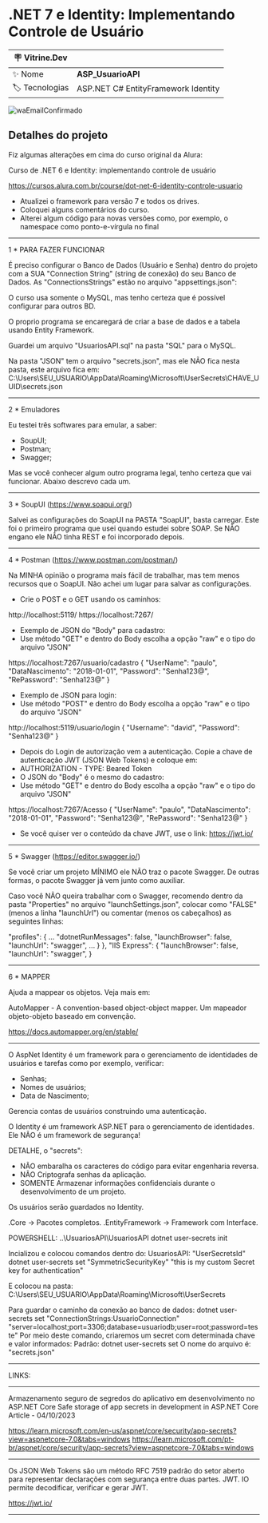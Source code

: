 <h1 align="left">.NET 7 e Identity: Implementando Controle de Usuário</h1>

| :placard: Vitrine.Dev |  |
| -------------  | --- |
| :sparkles: Nome        | **ASP_UsuarioAPI**
| :label: Tecnologias | ASP.NET C# EntityFramework Identity

![waEmailConfirmado](https://user-images.githubusercontent.com/24603753/149820394-19c5b84e-2c72-4ff4-9e67-fbf43790ef8e.png#vitrinedev)

<h2 align="left">Detalhes do projeto</h2>

Fiz algumas alterações em cima do curso original da Alura:

Curso de
.NET 6 e Identity: implementando controle de usuário

https://cursos.alura.com.br/course/dot-net-6-identity-controle-usuario

- Atualizei o framework para versão 7 e todos os drives. 
- Coloquei alguns comentários do curso.
- Alterei algum código para novas versões como, por exemplo, o namespace como ponto-e-vírgula no final

------------------------
1 * PARA FAZER FUNCIONAR

  É preciso configurar o Banco de Dados (Usuário e Senha) dentro do projeto com a SUA "Connection String" (string de conexão) do seu Banco de Dados.
  As "ConnectionsStrings" estão no arquivo "appsettings.json":

  O curso usa somente o MySQL, mas tenho certeza que é possível configurar para outros BD.

  O proprio programa se encaregará de criar a base de dados e a tabela usando Entity Framework.

  Guardei um arquivo "UsuariosAPI.sql" na pasta "SQL" para o MySQL.

  Na pasta "JSON" tem o arquivo "secrets.json", mas ele NÃO fica nesta pasta, este arquivo fica em:
  C:\Users\SEU_USUARIO\AppData\Roaming\Microsoft\UserSecrets\CHAVE_UUID\secrets.json

------------------------

2 * Emuladores

Eu testei três softwares para emular, a saber:

  - SoupUI; 
  - Postman; 
  - Swagger; 

Mas se você conhecer algum outro programa legal, tenho certeza que vai funcionar. Abaixo descrevo cada um.

---------------------------------
3 * SoupUI (https://www.soapui.org/)

  Salvei as configurações do SoapUI na PASTA "SoapUI", basta carregar.
  Este foi o primeiro programa que usei quando estudei sobre SOAP. Se NÃO engano ele NÃO tinha REST e foi incorporado depois.

---------------------------------
4 * Postman (https://www.postman.com/postman/)

  Na MINHA opinião o programa mais fácil de trabalhar, mas tem menos recursos que o SoapUI. Não achei um lugar para salvar as configurações.

  - Crie o POST e o GET usando os caminhos: 

http://localhost:5119/
https://localhost:7267/

  - Exemplo de JSON do "Body" para cadastro:
  - Use método "GET" e dentro do Body escolha a opção "raw" e o tipo do arquivo "JSON"

https://localhost:7267/usuario/cadastro
{
    "UserName": "paulo",
    "DataNascimento": "2018-01-01",
    "Password": "Senha123@",
    "RePassword": "Senha123@"
}

  - Exemplo de JSON para login:
  - Use método "POST" e dentro do Body escolha a opção "raw" e o tipo do arquivo "JSON"

http://localhost:5119/usuario/login
{
    "Username": "david",
    "Password": "Senha123@"
}

  - Depois do Login de autorização vem a autenticação. Copie a chave de autenticação JWT (JSON Web Tokens) e coloque em:
  - AUTHORIZATION - TYPE: Beared Token
  - O JSON do "Body" é o mesmo do cadastro:
  - Use método "GET" e dentro do Body escolha a opção "raw" e o tipo do arquivo "JSON"

https://localhost:7267/Acesso
{
    "UserName": "paulo",
    "DataNascimento": "2018-01-01",
    "Password": "Senha123@",
    "RePassword": "Senha123@"
}

  - Se você quiser ver o conteúdo da chave JWT, use o link: https://jwt.io/

---------------------------------
5 * Swagger (https://editor.swagger.io/)

   Se você criar um projeto MÍNIMO ele NÃO traz o pacote Swagger. De outras formas, o pacote Swagger já vem junto como auxiliar.

   Caso você NÃO queira trabalhar com o Swagger, recomendo dentro da pasta "Properties" no arquivo "launchSettings.json", colocar como "FALSE" (menos a linha "launchUrl") ou comentar (menos os cabeçalhos) as seguintes linhas:

"profiles": {
   ...
   "dotnetRunMessages": false,
   "launchBrowser": false,
   "launchUrl": "swagger",
   ...
   }
},
"IIS Express": {
   "launchBrowser": false,
   "launchUrl": "swagger",
}

---------------------------------
6 * MAPPER

Ajuda a mappear os objetos. Veja mais em:

AutoMapper - A convention-based object-object mapper.
Um mapeador objeto-objeto baseado em convenção.

https://docs.automapper.org/en/stable/

---------------------------------
O AspNet Identity é um framework para o gerenciamento de identidades de usuários e tarefas como por exemplo, verificar: 

  - Senhas;
  - Nomes de usuários;
  - Data de Nascimento;

Gerencia contas de usuários construindo uma autenticação.

O Identity é um framework ASP.NET para o gerenciamento de identidades. Ele NÃO é um framework de segurança!

DETALHE, o "secrets":

  - NÃO embaralha os caracteres do código para evitar engenharia reversa.
  - NÃO Criptografa senhas da aplicação.
  - SOMENTE Armazenar informações confidenciais durante o desenvolvimento de um projeto.

Os usuários serão guardados no Identity.

.Core -> Pacotes completos.
.EntityFramework -> Framework com Interface.

  POWERSHELL:
..\UsuariosAPI\UsuariosAPI
dotnet user-secrets init

Incializou e colocou comandos dentro do: UsuariosAPI: "UserSecretsId"
dotnet user-secrets set "SymmetricSecurityKey" "this is my custom Secret key for authentication"

E colocou na pasta:
C:\Users\SEU_USUARIO\AppData\Roaming\Microsoft\UserSecrets

  Para guardar o caminho da conexão ao banco de dados:
  dotnet user-secrets set "ConnectionStrings:UsuarioConnection" "server=localhost;port=3306;database=usuariodb;user=root;password=teste"
  Por meio deste comando, criaremos um secret com determinada chave e valor informados:
  Padrão: dotnet user-secrets set <chave> <valor>
  O nome do arquivo é: "secrets.json"

---------------------------------

LINKS:

---------------------------------

Armazenamento seguro de segredos do aplicativo em desenvolvimento no ASP.NET Core
Safe storage of app secrets in development in ASP.NET Core
Article - 04/10/2023

https://learn.microsoft.com/en-us/aspnet/core/security/app-secrets?view=aspnetcore-7.0&tabs=windows
https://learn.microsoft.com/pt-br/aspnet/core/security/app-secrets?view=aspnetcore-7.0&tabs=windows

---------------------------------

Os JSON Web Tokens são um método RFC 7519 padrão do setor aberto para representar declarações com segurança entre duas partes.
JWT. IO permite decodificar, verificar e gerar JWT.

https://jwt.io/

---------------------------------